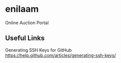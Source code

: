 enilaam
==
Online Auction Portal

Useful Links
------------
Generating SSH Keys for GitHub
https://help.github.com/articles/generating-ssh-keys/